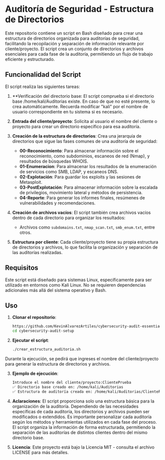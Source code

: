 # Auditoría de Seguridad - Estructura de Directorios

Este repositorio contiene un script en Bash diseñado para crear una estructura de directorios organizada para auditorías de seguridad, facilitando la recopilación y separación de información relevante por cliente/proyecto. El script crea un conjunto de directorios y archivos esenciales para cada fase de la auditoría, permitiendo un flujo de trabajo eficiente y estructurado.

## Funcionalidad del Script

El script realiza las siguientes tareas:

1. **Verificación del directorio base: El script comprueba si el directorio base /home/kali/Auditorias existe. En caso de que no esté presente, lo crea automáticamente. Recuerda modificar "kali" por el nombre de usuario correspondiente en tu sistema si es necesario.
   
2. **Entrada del cliente/proyecto**: Solicita al usuario el nombre del cliente o proyecto para crear un directorio específico para esa auditoría.

3. **Creación de la estructura de directorios**: Crea una jerarquía de directorios que sigue las fases comunes de una auditoría de seguridad:
   - **00-Reconocimiento**: Para almacenar información sobre el reconocimiento, como subdominios, escaneos de red (Nmap), y resultados de búsquedas WHOIS.
   - **01-Enumeracion**: Para almacenar los resultados de la enumeración de servicios como SMB, LDAP, y escaneos DNS.
   - **02-Explotación**: Para guardar los exploits y las sesiones de Metasploit.
   - **03-PostExplotación**: Para almacenar información sobre la escalada de privilegios, movimiento lateral y métodos de persistencia.
   - **04-Reporte**: Para generar los informes finales, resúmenes de vulnerabilidades y recomendaciones.

4. **Creación de archivos vacíos**: El script también crea archivos vacíos dentro de cada directorio para organizar los resultados:
   - Archivos como `subdomains.txt`, `nmap_scan.txt`, `smb_enum.txt`, entre otros.

5. **Estructura por cliente**: Cada cliente/proyecto tiene su propia estructura de directorios y archivos, lo que facilita la organización y separación de las auditorías realizadas.

## Requisitos

Este script está diseñado para sistemas Linux, específicamente para ser utilizado en entornos como Kali Linux. No se requieren dependencias adicionales más allá del sistema operativo y Bash.

## Uso

1. **Clonar el repositorio**:
   ```bash
   https://github.com/KevinAlvarezArtiles/cybersecurity-audit-essentials.git
   cd cybersecurity-audit-setup

2. **Ejecutar el script**:
   ```bash
   ./crear_estructura_auditoria.sh
Durante la ejecución, se pedirá que ingreses el nombre del cliente/proyecto para generar la estructura de directorios y archivos.

3. **Ejemplo de ejecución**:
    ```bash
   Introduce el nombre del cliente/proyecto:ClientePrueba
   ✅ Directorio base creado en: /home/kali/Auditorias
   ✅ Estructura de auditoría creada en: /home/kali/Auditorias/ClientePrueba

3. **Aclaraciones**:
El script proporciona solo una estructura básica para la organización de la auditoría. Dependiendo de las necesidades específicas de cada auditoría, los directorios y archivos pueden ser modificados o extendidos.
Es importante personalizar cada auditoría según los métodos y herramientas utilizados en cada fase del proceso.
El script organiza la información de forma estructurada, permitiendo la separación de las auditorías de distintos clientes dentro del mismo directorio base.

4. **Licencia**:
Este proyecto está bajo la Licencia MIT - consulta el archivo LICENSE para más detalles.
